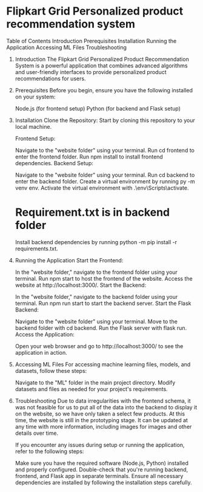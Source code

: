 # Flipkart Grid Personalized product recommendation system

Table of Contents
    Introduction
    Prerequisites
    Installation
    Running the Application
    Accessing ML Files
    Troubleshooting


1. Introduction
    The Flipkart Grid Personalized Product Recommendation System is a powerful application that combines advanced algorithms and user-friendly interfaces to provide personalized product recommendations for users.


2. Prerequisites
    Before you begin, ensure you have the following installed on your system:

    Node.js (for frontend setup)
    Python (for backend and Flask setup)


3. Installation
    Clone the Repository: Start by cloning this repository to your local machine.

    Frontend Setup:

    Navigate to the "website folder" using your terminal.
    Run cd frontend to enter the frontend folder.
    Run npm install to install frontend dependencies.
    Backend Setup:

    Navigate to the "website folder" using your terminal.
    Run cd backend to enter the backend folder.
    Create a virtual environment by running py -m venv env.
    Activate the virtual environment with .\env\Scripts\activate.
    # Requirement.txt is in backend folder
    Install backend dependencies by running python -m pip install -r requirements.txt.


4. Running the Application
    Start the Frontend:

    In the "website folder," navigate to the frontend folder using your terminal.
    Run npm start to host the frontend of the website.
    Access the website at http://localhost:3000/.
    Start the Backend:

    In the "website folder," navigate to the backend folder using your terminal.
    Run npm run start to start the backend server.
    Start the Flask Backend:

    Navigate to the "website folder" using your terminal.
    Move to the backend folder with cd backend.
    Run the Flask server with flask run.
    Access the Application:

    Open your web browser and go to http://localhost:3000/ to see the application in action.


5. Accessing ML Files
    For accessing machine learning files, models, and datasets, follow these steps:

    Navigate to the "ML" folder in the main project directory.
    Modify datasets and files as needed for your project's requirements.


6. Troubleshooting
    Due to data irregularities with the frontend schema, it was not feasible for us to put all of the data into the backend to display it on the website, so we have only taken a select few products. At this time, the website is still in the prototyping stage. It can be updated at any time with more information, including images for images and other details over time.
    
    If you encounter any issues during setup or running the application, refer to the following steps:

    Make sure you have the required software (Node.js, Python) installed and properly configured.
    Double-check that you're running backend, frontend, and Flask app in separate terminals.
    Ensure all necessary dependencies are installed by following the installation steps carefully.
